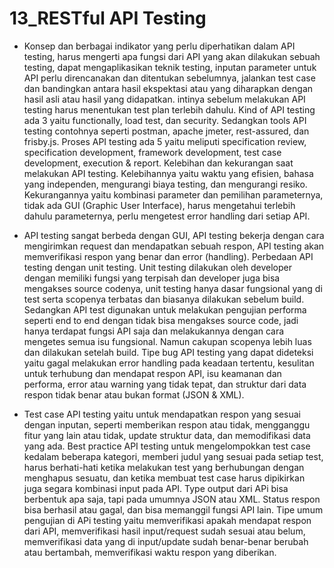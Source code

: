 # 13_RESTful API Testing

- Konsep dan berbagai indikator yang perlu diperhatikan dalam API testing, harus mengerti apa fungsi dari API yang akan dilakukan sebuah testing, dapat mengaplikasikan teknik testing, inputan parameter untuk API perlu direncanakan dan ditentukan sebelumnya, jalankan test case dan bandingkan antara hasil ekspektasi atau yang diharapkan dengan hasil asli atau hasil yang didapatkan. intinya sebelum melakukan API testing harus menentukan test plan terlebih dahulu. Kind of API testing ada 3 yaitu functionally, load test, dan security. Sedangkan tools API testing contohnya seperti postman, apache jmeter, rest-assured, dan frisby.js. Proses API testing ada 5 yaitu meliputi specification review, specification development, framework development, test case development, execution & report. Kelebihan dan kekurangan saat melakukan API testing. Kelebihannya yaitu waktu yang efisien, bahasa yang independen, mengurangi biaya testing, dan mengurangi resiko. Kekurangannya yaitu kombinasi parameter dan pemilihan parameternya, tidak ada GUI (Graphic User Interface), harus mengetahui terlebih dahulu parameternya, perlu mengetest error handling dari setiap API.

- API testing sangat berbeda dengan GUI, API testing bekerja dengan cara mengirimkan request dan mendapatkan sebuah respon, API testing akan memverifikasi respon yang benar dan error (handling). Perbedaan API testing dengan unit testing. Unit testing dilakukan oleh developer dengan memiliki fungsi yang terpisah dan developer juga bisa mengakses source codenya, unit testing hanya dasar fungsional yang di test serta scopenya terbatas dan biasanya dilakukan sebelum build. Sedangkan API test digunakan untuk melakukan pengujian performa seperti end to end dengan tidak bisa mengakses source code, jadi hanya terdapat fungsi API saja dan melakukannya dengan cara mengetes semua isu fungsional. Namun cakupan scopenya lebih luas dan dilakukan setelah build. Tipe bug API testing yang dapat dideteksi yaitu gagal melakukan error handling pada keadaan tertentu, kesulitan untuk terhubung dan mendapat respon API, isu keamanan dan performa, error atau warning yang tidak tepat, dan struktur dari data respon tidak benar atau bukan format (JSON & XML).

- Test case API testing yaitu untuk mendapatkan respon yang sesuai dengan inputan, seperti memberikan respon atau tidak, mengganggu fitur yang lain atau tidak, update struktur data, dan memodifikasi data yang ada. Best practice API testing untuk mengelompokkan test case kedalam beberapa kategori, memberi judul yang sesuai pada setiap test, harus berhati-hati ketika melakukan test yang berhubungan dengan menghapus sesuatu, dan ketika membuat test case harus dipikirkan juga segara kombinasi input pada API. Type output dari APi bisa berbentuk apa saja, tapi pada umumnya JSON atau XML. Status respon bisa berhasil atau gagal, dan bisa memanggil fungsi API lain. Tipe umum pengujian di APi testing yaitu memverifikasi apakah mendapat respon dari API, memverifikasi hasil input/request sudah sesuai atau belum, memverifikasi data yang di input/update sudah benar-benar berubah atau bertambah, memverifikasi waktu respon yang diberikan.
